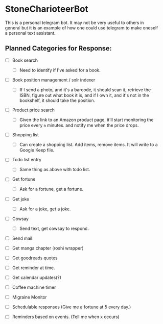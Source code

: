 # StoneCharioteerBot

This is a personal telegram bot. It may not be very useful to others in general but it is an example of how one could use telegram to make oneself a personal text assistant.

## Planned Categories for Response:

- [ ] Book search
    - [ ] Need to identify if I've asked for a book.
- [ ] Book position management / solr indexer
    - [ ] If I send a photo, and it's a barcode, it should scan it, retrieve the ISBN, figure out what book it is,
        and if I own it, and it's not in the bookshelf, it should take the position.
- [ ] Product price search
    - [ ] Given the link to an Amazon product page, it'll start monitoring the price every `n` minutes.
        and notify me when the price drops.
- [ ] Shopping list
    - [ ] Can create a shopping list. Add items, remove items. It will write to a Google Keep file.
- [ ] Todo list entry
    - [ ] Same thing as above with todo list.
- [ ] Get fortune
    - [ ] Ask for a fortune, get a fortune.
- [ ] Get joke
    - [ ] Ask for a joke, get a joke.
- [ ] Cowsay
    - [ ] Send text, get cowsay to respond.
- [ ] Send mail
- [ ] Get manga chapter (roshi wrapper)
- [ ] Get goodreads quotes
- [ ] Get reminder at time.
- [ ] Get calendar updates(?)
- [ ] Coffee machine timer
- [ ] Migraine Monitor
- [ ] Schedulable responses (Give me a fortune at 5 every day.)
- [ ] Reminders based on events. (Tell me when x occurs)

